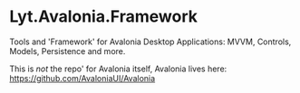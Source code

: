 # Lyt.Avalonia.Framework
Tools and 'Framework' for Avalonia Desktop Applications: MVVM, Controls, Models, Persistence and more.

This is *not* the repo' for Avalonia itself, Avalonia lives here: https://github.com/AvaloniaUI/Avalonia 

